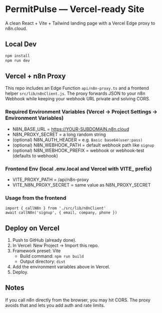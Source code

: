 # PermitPulse — Vercel-ready Site

A clean React + Vite + Tailwind landing page with a Vercel Edge proxy to n8n.cloud.

## Local Dev
```bash
npm install
npm run dev
```

## Vercel + n8n Proxy
This repo includes an Edge Function `api/n8n-proxy.ts` and a frontend helper `src/lib/n8nClient.js`.
The proxy forwards JSON to your n8n Webhook while keeping your webhook URL private and solving CORS.

### Required Environment Variables (Vercel → Project Settings → Environment Variables)
- N8N_BASE_URL = https://YOUR-SUBDOMAIN.n8n.cloud
- N8N_PROXY_SECRET = a long random string
- (optional) N8N_AUTH_HEADER = e.g. `Basic base64(user:pass)`
- (optional) N8N_WEBHOOK_PATH = default webhook path like `signup`
- (optional) N8N_WEBHOOK_PREFIX = webhook or webhook-test (defaults to webhook)

### Frontend Env (local .env.local and Vercel with VITE_ prefix)
- VITE_PROXY_PATH = /api/n8n-proxy
- VITE_N8N_PROXY_SECRET = same value as N8N_PROXY_SECRET

### Usage from the frontend
```
import { callN8n } from './src/lib/n8nClient'
await callN8n('signup', { email, company, phone })
```

## Deploy on Vercel
1. Push to GitHub (already done).
2. In Vercel: New Project → Import this repo.
3. Framework preset: Vite
   - Build command: `npm run build`
   - Output directory: `dist`
4. Add the environment variables above in Vercel.
5. Deploy.

## Notes
If you call n8n directly from the browser, you may hit CORS. The proxy avoids that and lets you add auth and rate limits.
